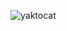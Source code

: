 
![yaktocat](https://user-images.githubusercontent.com/127907025/225527196-1a90f859-2f81-4f85-a150-9fde61acbf04.png)
